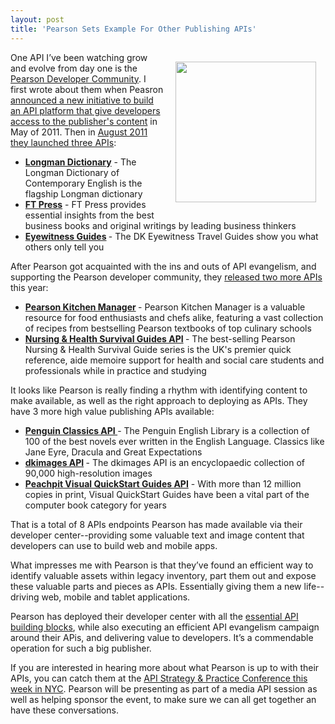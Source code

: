 ```yaml
---
layout: post
title: 'Pearson Sets Example For Other Publishing APIs'
---
```

<p><a title="Pearson" href="http://developer.pearson.com/"><img style="padding: 15px;" src="https://s3.amazonaws.com/kinlane-productions/pearson/pearson-logo.png" alt="" width="225" align="right" /></a></p>
<p>One API I&rsquo;ve been watching grow and evolve from day one is the <a title="Pearson Developer Community" href="http://developer.pearson.com/">Pearson Developer Community</a>.  I first wrote about them when Peasron <a title="announced a new initiative to build an API platform that give developers access to the publisher's content" href="http://blog.apievangelist.com/2011/05/10/pearson-plans-api-platform-to-unlock-content/">announced a new initiative to build an API platform that give developers access to the publisher's content</a> in May of 2011.  Then in <a href="http://blog.apievangelist.com/2011/08/16/re-inventing-pearson-publishing-using-apis/">August 2011 they launched three APIs</a>:</p>
<ul class="mainlist">
<li><strong><a href="http://developer.pearson.com/api/longman-dictionary/apimethod/get-entry-0/189/overview">Longman Dictionary</a></strong> - The Longman Dictionary of Contemporary English is the flagship Longman dictionary</li>
<li><strong><a href="http://developer.pearson.com/api/ft-press/apimethod/get-book-block/189/overview">FT Press</a></strong> - FT Press provides essential insights from the best business books and original writings by leading business thinkers</li>
<li><strong><a href="http://developer.pearson.com/api/eyewitness-guides/apimethod/entries-guide/189/overview">Eyewitness Guides</a> </strong>- The DK Eyewitness Travel Guides show you what others only tell you</li>
</ul>
<p>After Pearson got acquainted with the ins and outs of API evangelism, and supporting the Pearson developer community, they <a href="http://blog.apievangelist.com/2012/06/18/launching-apis-one-book-at-a-time/">released two more APIs</a> this year:</p>
<ul class="mainlist">
<li><strong><a href="http://developer.pearson.com/api/pearson-kitchen-manager/apimethod/courses/190/overview">Pearson Kitchen Manager</a> </strong>- Pearson Kitchen Manager is a valuable resource for food enthusiasts and chefs alike, featuring a vast collection of recipes from bestselling Pearson textbooks of top culinary schools</li>
<li><strong><a href="http://developer.pearson.com/api/nursing-health-survival-guides-api/apimethod/get-article/189/overview">Nursing &amp; Health Survival Guides API</a> </strong>- The best-selling Pearson Nursing &amp; Health Survival Guide series is the UK's premier quick reference, aide memoire support for health and social care students and professionals while in practice and studying</li>
</ul>
<p>It looks like Pearson is really finding a rhythm with identifying content to make available, as well as the right approach to deploying as APIs. They have 3 more high value publishing APIs available:</p>
<ul class="mainlist">
<li><strong><a href="http://developer.pearson.com/api/penguin-classics-api/apimethod/get-article-1/189/overview">Penguin Classics API </a></strong>- The Penguin English Library is a collection of 100 of the best novels ever written in the English Language. Classics like Jane Eyre, Dracula and Great Expectations </li>
<li><strong><a href="http://developer.pearson.com/api/dkimages-api/apimethod/list-images/189/overview">dkimages API</a> </strong>- The dkimages API is an encyclopaedic collection of 90,000 high-resolution images</li>
<li><strong><a href="http://developer.pearson.com/api/peachpit-visual-quickstart-guides-api/apimethod/get-article-0/190/overview">Peachpit Visual QuickStart Guides API</a></strong> - With more than 12 million copies in print, Visual QuickStart Guides have been a vital part of the computer book category for years</li>
</ul>
<p>That is a total of 8 APIs endpoints Pearson has made available via their developer center--providing some valuable text and image content that developers can use to build web and mobile apps.</p>
<p>What impresses me with Pearson is that they&rsquo;ve found an efficient way to identify valuable assets within legacy inventory, part them out and expose these valuable parts and pieces as APIs.  Essentially giving them a new life--driving web, mobile and tablet applications.</p>
<p>Pearson has deployed their developer center with all the <a title="essential API building blocks" href="/the_building_blocks_of_a_successful_api.php">essential API building blocks</a>, while also executing an efficient API evangelism campaign around their APis, and delivering value to developers.  It&rsquo;s a commendable operation for such a big publisher.</p>
<p>If you are interested in hearing more about what Pearson is up to with their APIs, you can catch them at the <a href="http://www.apistrategyconference.com/">API Strategy &amp; Practice Conference this week in NYC</a>.  Pearson will be presenting as part of a media API session as well as helping sponsor the event, to make sure we can all get together an have these conversations.</p>